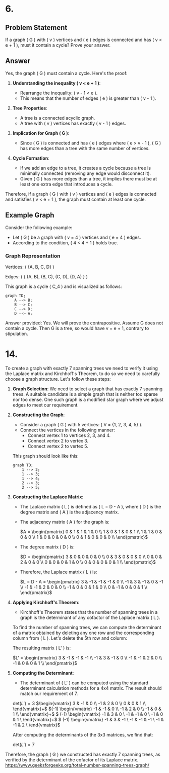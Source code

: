 # 6.

## Problem Statement
If a graph \( G \) with \( v \) vertices and \( e \) edges is connected and has \( v < e + 1 \), must it contain a cycle? Prove your answer.

## Answer
Yes, the graph \( G \) must contain a cycle. Here's the proof:

1. **Understanding the inequality \( v < e + 1 \)**:
   - Rearrange the inequality: \( v - 1 < e \).
   - This means that the number of edges \( e \) is greater than \( v - 1 \).

2. **Tree Properties**:
   - A tree is a connected acyclic graph.
   - A tree with \( v \) vertices has exactly \( v - 1 \) edges.

3. **Implication for Graph \( G \)**:
   - Since \( G \) is connected and has \( e \) edges where \( e > v - 1 \), \( G \) has more edges than a tree with the same number of vertices.

4. **Cycle Formation**:
   - If we add an edge to a tree, it creates a cycle because a tree is minimally connected (removing any edge would disconnect it).
   - Given \( G \) has more edges than a tree, it implies there must be at least one extra edge that introduces a cycle.

Therefore, if a graph \( G \) with \( v \) vertices and \( e \) edges is connected and satisfies \( v < e + 1 \), the graph must contain at least one cycle.

## Example Graph

Consider the following example:

- Let \( G \) be a graph with \( v = 4 \) vertices and \( e = 4 \) edges.
- According to the condition, \( 4 < 4 + 1 \) holds true.

### Graph Representation

Vertices: \( \{A, B, C, D\} \)

Edges: \( \{ (A, B), (B, C), (C, D), (D, A) \} \)

This graph is a cycle \( C_4 \) and is visualized as follows:

```mermaid
graph TD;
    A --> B;
    B --> C;
    C --> D;
    D --> A;
```
Answer provided: Yes. We will prove the contrapositive. Assume G does not contain a cycle. Then G is a tree, so would have v = e + 1, contrary to stipulation.

# 14.

To create a graph with exactly 7 spanning trees we need to verify it using the Laplace matrix and Kirchhoff's Theorem, to do so we need to carefully choose a graph structure. Let's follow these steps:

1. **Graph Selection**: We need to select a graph that has exactly 7 spanning trees. A suitable candidate is a simple graph that is neither too sparse nor too dense. One such graph is a modified star graph where we adjust edges to meet our requirement.

2. **Constructing the Graph**:
    - Consider a graph \( G \) with 5 vertices: \( V = \{1, 2, 3, 4, 5\} \).
    - Connect the vertices in the following manner:
        - Connect vertex 1 to vertices 2, 3, and 4.
        - Connect vertex 2 to vertex 3.
        - Connect vertex 2 to vertex 5.

    This graph should look like this:

    ```mermaid
    graph TD;
        1 --> 2;
        1 --> 3;
        1 --> 4;
        2 --> 3;
        2 --> 5;
    ```
3. **Constructing the Laplace Matrix**:
    - The Laplace matrix \( L \) is defined as \( L = D - A \), where \( D \) is the degree matrix and \( A \) is the adjacency matrix.
    - The adjacency matrix \( A \) for the graph is:
      
      $A = \begin{pmatrix}
      0 & 1 & 1 & 1 & 0 \\
      1 & 0 & 1 & 0 & 1 \\
      1 & 1 & 0 & 0 & 0 \\
      1 & 0 & 0 & 0 & 0 \\
      0 & 1 & 0 & 0 & 0 \\
      \end{pmatrix}$
      

    - The degree matrix \( D \) is:
      
      $D = \begin{pmatrix}
      3 & 0 & 0 & 0 & 0 \\
      0 & 3 & 0 & 0 & 0 \\
      0 & 0 & 2 & 0 & 0 \\
      0 & 0 & 0 & 1 & 0 \\
      0 & 0 & 0 & 0 & 1 \\
      \end{pmatrix}$

    - Therefore, the Laplace matrix \( L \) is:
      
      $L = D - A = \begin{pmatrix}
      3 & -1 & -1 & -1 & 0 \\
      -1 & 3 & -1 & 0 & -1 \\
      -1 & -1 & 2 & 0 & 0 \\
      -1 & 0 & 0 & 1 & 0 \\
      0 & -1 & 0 & 0 & 1 \\
      \end{pmatrix}$
      

4. **Applying Kirchhoff's Theorem**:
    - Kirchhoff's Theorem states that the number of spanning trees in a graph is the determinant of any cofactor of the Laplace matrix \( L \).

    To find the number of spanning trees, we can compute the determinant of a matrix obtained by deleting any one row and the corresponding column from \( L \). Let's delete the 5th row and column:

    The resulting matrix \( L' \) is:
    
    $L' = \begin{pmatrix}
    3 & -1 & -1 & -1 \\
    -1 & 3 & -1 & 0 \\
    -1 & -1 & 2 & 0 \\
    -1 & 0 & 0 & 1 \\
    \end{pmatrix}$
    

5. **Computing the Determinant**:
    - The determinant of \( L' \) can be computed using the standard determinant calculation methods for a 4x4 matrix. The result should match our requirement of 7.

    
    $\text{det}(L') = 3$
    $\begin{vmatrix}
        3 & -1 & 0 \\
        -1 & 2 & 0 \\
        0 & 0 & 1 \\
    \end{vmatrix}+$ 
    $(-1) \begin{vmatrix}
        -1 & -1 & 0 \\
        -1 & 2 & 0 \\
        -1 & 0 & 1 \\
    \end{vmatrix}+$
    $ (-1) \begin{vmatrix}
    -1 & 3 & 0 \\
    -1 & -1 & 0 \\
    -1 & 0 & 1 \\
    \end{vmatrix}+$
    $ (-1) \begin{vmatrix}
    -1 & 3 & -1 \\
    -1 & -1 & -1 \\
    -1 & -1 & 2 \\
    \end{vmatrix}$
    

    After computing the determinants of the 3x3 matrices, we find that:
    
    $\text{det}(L') = 7$
    

Therefore, the graph \( G \) we constructed has exactly 7 spanning trees, as verified by the determinant of the cofactor of its Laplace matrix.
https://www.geeksforgeeks.org/total-number-spanning-trees-graph/